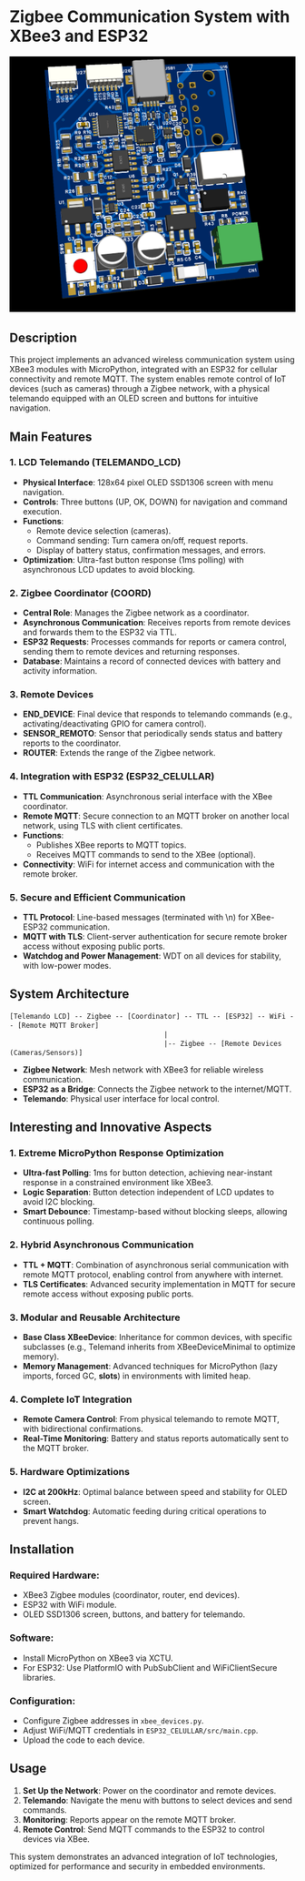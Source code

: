 # Zigbee Communication System with XBee3 and ESP32

![Telemando LCD Interface](assets/lcd_2.png)

## Description

This project implements an advanced wireless communication system using XBee3 modules with MicroPython, integrated with an ESP32 for cellular connectivity and remote MQTT. The system enables remote control of IoT devices (such as cameras) through a Zigbee network, with a physical telemando equipped with an OLED screen and buttons for intuitive navigation.

## Main Features

### 1. LCD Telemando (TELEMANDO_LCD)
- **Physical Interface**: 128x64 pixel OLED SSD1306 screen with menu navigation.
- **Controls**: Three buttons (UP, OK, DOWN) for navigation and command execution.
- **Functions**:
  - Remote device selection (cameras).
  - Command sending: Turn camera on/off, request reports.
  - Display of battery status, confirmation messages, and errors.
- **Optimization**: Ultra-fast button response (1ms polling) with asynchronous LCD updates to avoid blocking.

### 2. Zigbee Coordinator (COORD)
- **Central Role**: Manages the Zigbee network as a coordinator.
- **Asynchronous Communication**: Receives reports from remote devices and forwards them to the ESP32 via TTL.
- **ESP32 Requests**: Processes commands for reports or camera control, sending them to remote devices and returning responses.
- **Database**: Maintains a record of connected devices with battery and activity information.

### 3. Remote Devices
- **END_DEVICE**: Final device that responds to telemando commands (e.g., activating/deactivating GPIO for camera control).
- **SENSOR_REMOTO**: Sensor that periodically sends status and battery reports to the coordinator.
- **ROUTER**: Extends the range of the Zigbee network.

### 4. Integration with ESP32 (ESP32_CELULLAR)
- **TTL Communication**: Asynchronous serial interface with the XBee coordinator.
- **Remote MQTT**: Secure connection to an MQTT broker on another local network, using TLS with client certificates.
- **Functions**:
  - Publishes XBee reports to MQTT topics.
  - Receives MQTT commands to send to the XBee (optional).
- **Connectivity**: WiFi for internet access and communication with the remote broker.

### 5. Secure and Efficient Communication
- **TTL Protocol**: Line-based messages (terminated with \n) for XBee-ESP32 communication.
- **MQTT with TLS**: Client-server authentication for secure remote broker access without exposing public ports.
- **Watchdog and Power Management**: WDT on all devices for stability, with low-power modes.

## System Architecture

```
[Telemando LCD] -- Zigbee -- [Coordinator] -- TTL -- [ESP32] -- WiFi -- [Remote MQTT Broker]
                                      |
                                      |-- Zigbee -- [Remote Devices (Cameras/Sensors)]
```

- **Zigbee Network**: Mesh network with XBee3 for reliable wireless communication.
- **ESP32 as a Bridge**: Connects the Zigbee network to the internet/MQTT.
- **Telemando**: Physical user interface for local control.

## Interesting and Innovative Aspects

### 1. **Extreme MicroPython Response Optimization**
- **Ultra-fast Polling**: 1ms for button detection, achieving near-instant response in a constrained environment like XBee3.
- **Logic Separation**: Button detection independent of LCD updates to avoid I2C blocking.
- **Smart Debounce**: Timestamp-based without blocking sleeps, allowing continuous polling.

### 2. **Hybrid Asynchronous Communication**
- **TTL + MQTT**: Combination of asynchronous serial communication with remote MQTT protocol, enabling control from anywhere with internet.
- **TLS Certificates**: Advanced security implementation in MQTT for secure remote access without exposing public ports.

### 3. **Modular and Reusable Architecture**
- **Base Class XBeeDevice**: Inheritance for common devices, with specific subclasses (e.g., Telemand inherits from XBeeDeviceMinimal to optimize memory).
- **Memory Management**: Advanced techniques for MicroPython (lazy imports, forced GC, __slots__) in environments with limited heap.

### 4. **Complete IoT Integration**
- **Remote Camera Control**: From physical telemando to remote MQTT, with bidirectional confirmations.
- **Real-Time Monitoring**: Battery and status reports automatically sent to the MQTT broker.

### 5. **Hardware Optimizations**
- **I2C at 200kHz**: Optimal balance between speed and stability for OLED screen.
- **Smart Watchdog**: Automatic feeding during critical operations to prevent hangs.

## Installation

### Required Hardware:

- XBee3 Zigbee modules (coordinator, router, end devices).
- ESP32 with WiFi module.
- OLED SSD1306 screen, buttons, and battery for telemando.

### Software:

- Install MicroPython on XBee3 via XCTU.
- For ESP32: Use PlatformIO with PubSubClient and WiFiClientSecure libraries.

### Configuration:

- Configure Zigbee addresses in `xbee_devices.py`.
- Adjust WiFi/MQTT credentials in `ESP32_CELULLAR/src/main.cpp`.
- Upload the code to each device.

## Usage

1. **Set Up the Network**: Power on the coordinator and remote devices.
2. **Telemando**: Navigate the menu with buttons to select devices and send commands.
3. **Monitoring**: Reports appear on the remote MQTT broker.
4. **Remote Control**: Send MQTT commands to the ESP32 to control devices via XBee.

This system demonstrates an advanced integration of IoT technologies, optimized for performance and security in embedded environments.